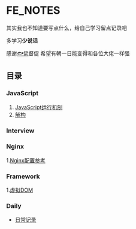 # FE_NOTES

其实我也不知道要写点什么，给自己学习留点记录吧

多学习**少说话**

感谢[🐟佬](https://github.com/yuqy96/)督促 希望有朝一日能变得和各位大佬一样强

## 目录

### JavaScript

1. [JavaScript运行机制](https://github.com/hzq8147/FE_Notes/blob/master/JS/JS%E8%BF%90%E8%A1%8C%E6%9C%BA%E5%88%B6.md)
2. [解构](https://github.com/hzq8147/FE_Notes/blob/master/JS/%E8%A7%A3%E6%9E%84.md)

### Interview

### Nginx

1.[Nginx配置参考](https://github.com/hzq8147/FE_Notes/blob/master/nginx/nginx.conf%E9%85%8D%E7%BD%AE%E5%8F%82%E8%80%83.md)

### Framework

1.[虚拟DOM](https://github.com/hzq8147/FE_Notes/blob/master/framework/%E8%99%9A%E6%8B%9FDOM.md)

### Daily

* [日常记录](https://github.com/hzq8147/FE_Notes/blob/master/daily/daily.md)